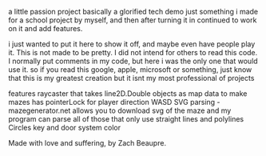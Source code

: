 a little passion project
basically a glorified tech demo
just something i made for a school project by myself, and then after turning it in continued to work on it and add features. 

i just wanted to put it here to show it off, and maybe even have people play it. 
This is not made to be pretty. I did not intend for others to read this code. I normally put comments in my code, but here i was the only one that would use it.
so if you read this google, apple, microsoft or something, just know that this is my greatest creation but it isnt my most professional of projects

features
raycaster that takes line2D.Double objects as map data to make mazes
has pointerLock for player direction
WASD
SVG parsing - mazegenerator.net allows you to download svg of the maze and my program can parse all of those that only use straight lines and polylines
Circles
key and door system
color 


Made with love and suffering, by Zach Beaupre.
